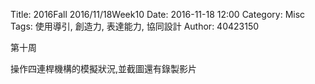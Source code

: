 Title: 2016Fall 2016/11/18Week10
Date: 2016-11-18 12:00
Category: Misc
Tags: 使用導引, 創造力, 表達能力, 協同設計
Author: 40423150

第十周

操作四連桿機構的模擬狀況,並截圖還有錄製影片
